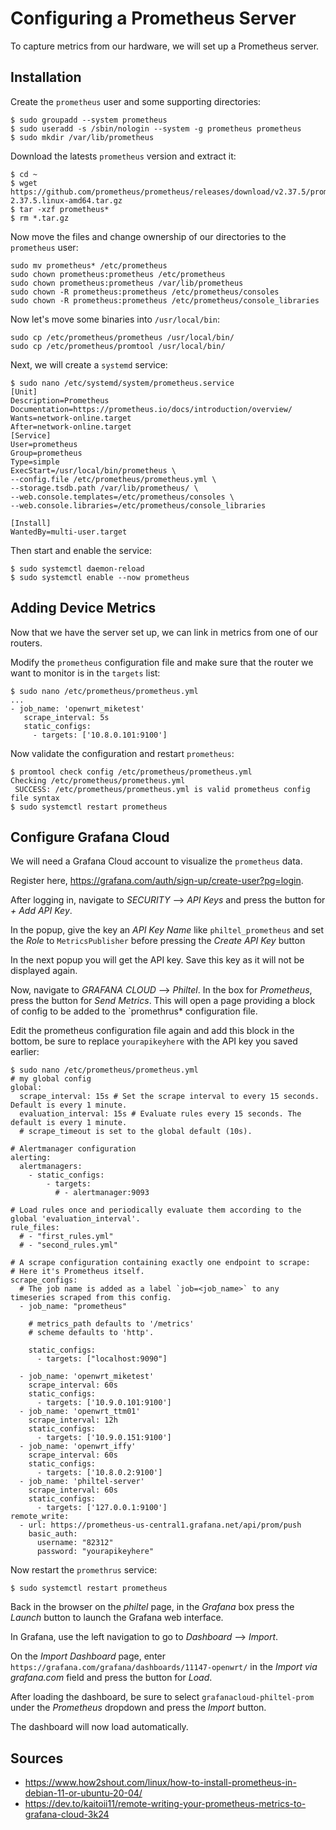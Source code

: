 # Configuring a Prometheus Server

To capture metrics from our hardware, we will set up a Prometheus server.

## Installation

Create the `prometheus` user and some supporting directories:
```
$ sudo groupadd --system prometheus
$ sudo useradd -s /sbin/nologin --system -g prometheus prometheus
$ sudo mkdir /var/lib/prometheus
```

Download the latests `prometheus` version and extract it:

```
$ cd ~
$ wget https://github.com/prometheus/prometheus/releases/download/v2.37.5/prometheus-2.37.5.linux-amd64.tar.gz
$ tar -xzf prometheus*
$ rm *.tar.gz
```

Now move the files and change ownership of our directories to the `prometheus` user:

```
sudo mv prometheus* /etc/prometheus
sudo chown prometheus:prometheus /etc/prometheus
sudo chown prometheus:prometheus /var/lib/prometheus
sudo chown -R prometheus:prometheus /etc/prometheus/consoles
sudo chown -R prometheus:prometheus /etc/prometheus/console_libraries
```

Now let's move some binaries into `/usr/local/bin`:

```
sudo cp /etc/prometheus/prometheus /usr/local/bin/
sudo cp /etc/prometheus/promtool /usr/local/bin/
```

Next, we will create a `systemd` service:

```
$ sudo nano /etc/systemd/system/prometheus.service
[Unit]
Description=Prometheus
Documentation=https://prometheus.io/docs/introduction/overview/
Wants=network-online.target
After=network-online.target
[Service]
User=prometheus
Group=prometheus
Type=simple
ExecStart=/usr/local/bin/prometheus \
--config.file /etc/prometheus/prometheus.yml \
--storage.tsdb.path /var/lib/prometheus/ \
--web.console.templates=/etc/prometheus/consoles \
--web.console.libraries=/etc/prometheus/console_libraries

[Install]
WantedBy=multi-user.target
```

Then start and enable the service:

```
$ sudo systemctl daemon-reload
$ sudo systemctl enable --now prometheus
```

## Adding Device Metrics

Now that we have the server set up, we can link in metrics from one of our routers.

Modify the `prometheus` configuration file and make sure that the router we want to monitor is in the `targets` list:

```
$ sudo nano /etc/prometheus/prometheus.yml
...
- job_name: 'openwrt_miketest'
   scrape_interval: 5s
   static_configs:
     - targets: ['10.8.0.101:9100']
```

Now validate the configuration and restart `prometheus`:

```
$ promtool check config /etc/prometheus/prometheus.yml
Checking /etc/prometheus/prometheus.yml
 SUCCESS: /etc/prometheus/prometheus.yml is valid prometheus config file syntax
$ sudo systemctl restart prometheus
```

## Configure Grafana Cloud

We will need a Grafana Cloud account to visualize the `prometheus` data. 

Register here, https://grafana.com/auth/sign-up/create-user?pg=login. 

After logging in, navigate to *SECURITY* --> *API Keys* and press the button for *+ Add API Key*.

In the popup, give the key an *API Key Name* like `philtel_prometheus` and set the *Role* to `MetricsPublisher` before pressing the *Create API Key* button

In the next popup you will get the API key. Save this key as it will not be displayed again.

Now, navigate to *GRAFANA CLOUD* --> *Philtel*. In the box for *Prometheus*, press the button for *Send Metrics*. This will open a page providing a block of config to be added to the `promethrus* configuration file. 

Edit the prometheus configuration file again and add this block in the bottom, be sure to replace `yourapikeyhere` with the API key you saved earlier:

```
$ sudo nano /etc/prometheus/prometheus.yml
# my global config
global:
  scrape_interval: 15s # Set the scrape interval to every 15 seconds. Default is every 1 minute.
  evaluation_interval: 15s # Evaluate rules every 15 seconds. The default is every 1 minute.
  # scrape_timeout is set to the global default (10s).

# Alertmanager configuration
alerting:
  alertmanagers:
    - static_configs:
        - targets:
          # - alertmanager:9093

# Load rules once and periodically evaluate them according to the global 'evaluation_interval'.
rule_files:
  # - "first_rules.yml"
  # - "second_rules.yml"

# A scrape configuration containing exactly one endpoint to scrape:
# Here it's Prometheus itself.
scrape_configs:
  # The job name is added as a label `job=<job_name>` to any timeseries scraped from this config.
  - job_name: "prometheus"

    # metrics_path defaults to '/metrics'
    # scheme defaults to 'http'.

    static_configs:
      - targets: ["localhost:9090"]

  - job_name: 'openwrt_miketest'
    scrape_interval: 60s
    static_configs:
      - targets: ['10.9.0.101:9100']
  - job_name: 'openwrt_ttm01'
    scrape_interval: 12h
    static_configs:
      - targets: ['10.9.0.151:9100']
  - job_name: 'openwrt_iffy'
    scrape_interval: 60s
    static_configs:
      - targets: ['10.8.0.2:9100']
  - job_name: 'philtel-server'
    scrape_interval: 60s
    static_configs:
      - targets: ['127.0.0.1:9100']
remote_write:
  - url: https://prometheus-us-central1.grafana.net/api/prom/push
    basic_auth:
      username: "82312"
      password: "yourapikeyhere"
```

Now restart the `promethrus` service:

```
$ sudo systemctl restart prometheus
```

Back in the browser on the *philtel* page, in the *Grafana* box press the *Launch* button to launch the Grafana web interface.

In Grafana, use the left navigation to go to *Dashboard* --> *Import*. 

On the *Import Dashboard* page, enter `https://grafana.com/grafana/dashboards/11147-openwrt/` in the *Import via grafana.com* field and press the button for *Load*.

After loading the dashboard, be sure to select `grafanacloud-philtel-prom` under the *Prometheus* dropdown and press the *Import* button.

The dashboard will now load automatically.

## Sources

* <https://www.how2shout.com/linux/how-to-install-prometheus-in-debian-11-or-ubuntu-20-04/>
* <https://dev.to/kaitoii11/remote-writing-your-prometheus-metrics-to-grafana-cloud-3k24>